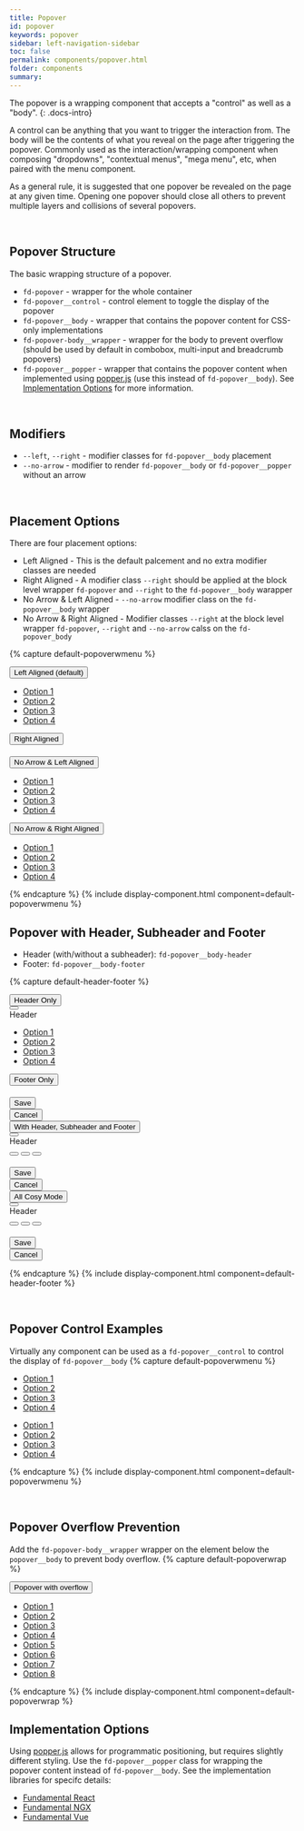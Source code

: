 ```yaml
---
title: Popover
id: popover
keywords: popover
sidebar: left-navigation-sidebar
toc: false
permalink: components/popover.html
folder: components
summary:
---
```


The popover is a wrapping component that accepts a "control" as well as a "body".
{: .docs-intro}

A control can be anything that you want to trigger the interaction from. The body will be the contents of what you reveal on the page after triggering the popover. Commonly used as the interaction/wrapping component when composing "dropdowns", "contextual menus", "mega menu", etc, when paired with the menu component.

As a general rule, it is suggested that one popover be revealed on the page at any given time. Opening one popover should close all others to prevent multiple layers and collisions of several popovers.

<br>

## Popover Structure
The basic wrapping structure of a popover.

* `fd-popover` - wrapper for the whole container
* `fd-popover__control` - control element to toggle the display of the popover
* `fd-popover__body` - wrapper that contains the popover content for CSS-only implementations
* `fd-popover-body__wrapper` - wrapper for the body to prevent overflow (should be used by default in combobox, multi-input and breadcrumb popovers)
* `fd-popover__popper` - wrapper that contains the popover content when implemented using [popper.js](https://github.com/FezVrasta/popper.js) (use this instead of `fd-popover__body`). See [Implementation Options](#implementation-options) for more information.

<br>

## Modifiers
* `--left`, `--right` - modifier classes for `fd-popover__body` placement
* `--no-arrow` - modifier to render `fd-popover__body` or `fd-popover__popper` without an arrow

<br>


## Placement Options
There are four placement options:

* Left Aligned - This is the default palcement and no extra modifier classes are needed
* Right Aligned - A modifier class `--right` should be applied at the block level wrapper `fd-popover` and `--right` to the `fd-popover__body` warapper
* No Arrow & Left Aligned - `--no-arrow` modifier class on the `fd-popover__body` wrapper
* No Arrow & Right Aligned - Modifier classes `--right` at the block level wrapper `fd-popover`, `--right` and `--no-arrow` calss on the `fd-popover_body`

<style media="screen">
    .fd-popover{ margin-right: 100px;}
</style>
{% capture default-popoverwmenu %}
<div class="fd-popover">
    <div class="fd-popover__control">
        <button class="fd-button" aria-label="Image label" aria-controls="popoverA1" aria-expanded="false" aria-haspopup="true">Left Aligned (default)</button>
    </div>
    <div class="fd-popover__body" aria-hidden="true" id="popoverA1">
        <nav class="fd-menu" id="">
            <ul class="fd-menu__list fd-menu__list--no-shadow">
                <li class="fd-menu__item">
                    <a class="fd-menu__link" href="#">
                        <span class="fd-menu__title">Option 1</span>
                    </a>
                </li>
                <li class="fd-menu__item">
                    <a class="fd-menu__link" href="#">
                        <span class="fd-menu__title">Option 2</span>
                    </a>
                </li>
                <li class="fd-menu__item">
                    <a class="fd-menu__link" href="#">
                        <span class="fd-menu__title">Option 3</span>
                    </a>
                </li>
                <li class="fd-menu__item">
                    <a class="fd-menu__link" href="#">
                        <span class="fd-menu__title">Option 4</span>
                    </a>
                </li>
            </ul>
        </nav>
    </div>
</div>

<div class="fd-popover fd-popover--right">
    <div class="fd-popover__control">
        <button class="fd-button" aria-label="Image label" aria-controls="popoverA2" aria-expanded="false" aria-haspopup="true">Right Aligned</button>
    </div>
    <div class="fd-popover__body fd-popover__body--right" aria-hidden="true" id="popoverA2">
        <div style="margin: 20px;">
            <span class="fd-avatar fd-avatar--xl fd-avatar--circle fd-avatar--thumbnail" style="background-image: url('https://placeimg.com/400/400/nature');" role="presentation" aria-label="Nature"></span>
        </div>
    </div>
</div>

<div class="fd-popover">
    <div class="fd-popover__control">
        <button class="fd-button" aria-label="Image label" aria-controls="popoverA3" aria-expanded="false" aria-haspopup="true">No Arrow & Left Aligned</button>
    </div>
    <div class="fd-popover__body fd-popover__body--no-arrow" aria-hidden="true" id="popoverA3">
        <nav class="fd-menu" id="">
            <ul class="fd-menu__list fd-menu__list--no-shadow">
                <li class="fd-menu__item">
                    <a class="fd-menu__link" href="#">
                        <span class="fd-menu__title">Option 1</span>
                    </a>
                </li>
                <li class="fd-menu__item">
                    <a class="fd-menu__link" href="#">
                        <span class="fd-menu__title">Option 2</span>
                    </a>
                </li>
                <li class="fd-menu__item">
                    <a class="fd-menu__link" href="#">
                        <span class="fd-menu__title">Option 3</span>
                    </a>
                </li>
                <li class="fd-menu__item">
                    <a class="fd-menu__link" href="#">
                        <span class="fd-menu__title">Option 4</span>
                    </a>
                </li>
            </ul>
        </nav>
    </div>
</div>

<div class="fd-popover fd-popover--right">
    <div class="fd-popover__control">
        <button class="fd-button" aria-label="Image label" aria-controls="popoverA4" aria-expanded="false" aria-haspopup="true">No Arrow & Right Aligned</button>
    </div>
    <div class="fd-popover__body fd-popover__body--right fd-popover__body--no-arrow" aria-hidden="true" id="popoverA4">
        <nav class="fd-menu" id="">
            <ul class="fd-menu__list fd-menu__list--no-shadow">
                <li class="fd-menu__item">
                    <a class="fd-menu__link" href="#">
                        <span class="fd-menu__title">Option 1</span>
                    </a>
                </li>
                <li class="fd-menu__item">
                    <a class="fd-menu__link" href="#">
                        <span class="fd-menu__title">Option 2</span>
                    </a>
                </li>
                <li class="fd-menu__item">
                    <a class="fd-menu__link" href="#">
                        <span class="fd-menu__title">Option 3</span>
                    </a>
                </li>
                <li class="fd-menu__item">
                    <a class="fd-menu__link" href="#">
                        <span class="fd-menu__title">Option 4</span>
                    </a>
                </li>
            </ul>
        </nav>
    </div>
</div>
{% endcapture %}
{% include display-component.html component=default-popoverwmenu %}

<br>

## Popover with Header, Subheader and Footer

* Header (with/without a subheader): `fd-popover__body-header`
* Footer: `fd-popover__body-footer`

{% capture default-header-footer %}
<div class="fd-popover">
    <div class="fd-popover__control">
        <button class="fd-button" aria-label="Image label" aria-controls="popoverHSF1" aria-expanded="false" aria-haspopup="true">Header Only</button>
    </div>
    <div class="fd-popover__body" aria-hidden="true" id="popoverHSF1">
        <div class="fd-popover__body-header">
            <div class="fd-bar fd-bar--header">
                <div class="fd-bar__left">
                    <div class="fd-bar__element">
                        <button class="fd-button fd-button--transparent sap-icon--navigation-left-arrow"></button>
                    </div>
                    <div class="fd-bar__element">
                        Header
                    </div>
                </div>
            </div>
        </div>
        <nav class="fd-menu" id="">
            <ul class="fd-menu__list fd-menu__list--no-shadow">
                <li class="fd-menu__item">
                    <a class="fd-menu__link" href="#">
                        <span class="fd-menu__title">Option 1</span>
                    </a>
                </li>
                <li class="fd-menu__item">
                    <a class="fd-menu__link" href="#">
                        <span class="fd-menu__title">Option 2</span>
                    </a>
                </li>
                <li class="fd-menu__item">
                    <a class="fd-menu__link" href="#">
                        <span class="fd-menu__title">Option 3</span>
                    </a>
                </li>
                <li class="fd-menu__item">
                    <a class="fd-menu__link" href="#">
                        <span class="fd-menu__title">Option 4</span>
                    </a>
                </li>
            </ul>
        </nav>
    </div>
</div>

<div class="fd-popover fd-popover--right">
    <div class="fd-popover__control">
        <button class="fd-button" aria-label="Image label" aria-controls="popoverHSF2" aria-expanded="false" aria-haspopup="true">Footer Only</button>
    </div>
    <div class="fd-popover__body fd-popover__body--right" aria-hidden="true" id="popoverHSF2">
        <div style="margin: 20px;">
            <span class="fd-avatar fd-avatar--xl fd-avatar--circle fd-avatar--thumbnail" style="background-image: url('https://placeimg.com/400/400/nature');" role="presentation" aria-label="Nature"></span>
        </div>
        <div class="fd-popover__body-footer">
            <div class="fd-bar fd-bar--footer">
                <div class="fd-bar__right">
                    <div class="fd-bar__element">
                        <button class="fd-button fd-button--compact fd-button--emphasized">Save</button>
                    </div>
                    <div class="fd-bar__element">
                        <button class="fd-button fd-button--compact fd-button--transparent">Cancel</button>
                    </div>
                </div>
            </div>
        </div>
    </div>
</div>

<div class="fd-popover">
    <div class="fd-popover__control">
        <button class="fd-button" aria-label="Image label" aria-controls="popoverHSF3" aria-expanded="false" aria-haspopup="true">With Header, Subheader and Footer</button>
    </div>
    <div class="fd-popover__body fd-popover__body--no-arrow" aria-hidden="true" id="popoverHSF3">
        <div class="fd-popover__body-header">
            <div class="fd-bar fd-bar--header-with-subheader">
                <div class="fd-bar__left">
                    <div class="fd-bar__element">
                        <button class="fd-button fd-button--transparent sap-icon--navigation-left-arrow"></button>
                    </div>
                    <div class="fd-bar__element">
                        Header
                    </div>
                </div>
            </div>
            <div class="fd-bar fd-bar--subheader">
                <div class="fd-bar__middle">
                    <div class="fd-bar__element">
                        <div class="fd-form-item">
                            <div class="fd-segmented-button" role="group" aria-label="Group label">
                                <button class="fd-button fd-button--compact sap-icon--email" aria-pressed="true"></button>
                                <button class="fd-button fd-button--compact sap-icon--iphone"></button>
                                <button class="fd-button fd-button--compact sap-icon--notification-2"></button>
                            </div>
                        </div>
                    </div>
                </div>
            </div>
        </div>
        <div style="margin: 20px 80px;">
            <span class="fd-avatar fd-avatar--xl fd-avatar--circle fd-avatar--thumbnail" style="background-image: url('https://placeimg.com/400/400/nature');" role="presentation" aria-label="Nature"></span>
        </div>
        <div class="fd-popover__body-footer">
            <div class="fd-bar fd-bar--footer">
                <div class="fd-bar__right">
                    <div class="fd-bar__element">
                        <button class="fd-button fd-button--compact fd-button--emphasized">Save</button>
                    </div>
                    <div class="fd-bar__element">
                        <button class="fd-button fd-button--compact fd-button--transparent">Cancel</button>
                    </div>
                </div>
            </div>
        </div>
    </div>
</div>

<div class="fd-popover">
    <div class="fd-popover__control">
        <button class="fd-button" aria-label="Image label" aria-controls="popoverHSF345" aria-expanded="false" aria-haspopup="true">All Cosy Mode</button>
    </div>
    <div class="fd-popover__body fd-popover__body--no-arrow" aria-hidden="true" id="popoverHSF345">
        <div class="fd-popover__body-header">
            <div class="fd-bar fd-bar--cosy fd-bar--header-with-subheader">
                <div class="fd-bar__left">
                    <div class="fd-bar__element">
                        <button class="fd-button fd-button--transparent sap-icon--navigation-left-arrow"></button>
                    </div>
                    <div class="fd-bar__element">
                        Header
                    </div>
                </div>
            </div>
        </div>
        <div class="fd-bar fd-bar--cosy fd-bar--subheader">
                <div class="fd-bar__middle">
                    <div class="fd-bar__element">
                        <div class="fd-form-item">
                            <div class="fd-segmented-button" role="group" aria-label="Group label">
                                <button class="fd-button fd-button--compact sap-icon--email" aria-pressed="true"></button>
                                <button class="fd-button fd-button--compact sap-icon--iphone"></button>
                                <button class="fd-button fd-button--compact sap-icon--notification-2"></button>
                            </div>
                        </div>
                    </div>
                </div>
            </div>
        <div style="margin: 20px 80px;">
            <span class="fd-avatar fd-avatar--xl fd-avatar--circle fd-avatar--thumbnail" style="background-image: url('https://placeimg.com/400/400/nature');" role="presentation" aria-label="Nature"></span>
        </div>
        <div class="fd-popover__body-footer">
            <div class="fd-bar fd-bar--cosy fd-bar--footer">
                <div class="fd-bar__right">
                    <div class="fd-bar__element">
                        <button class="fd-button fd-button--compact fd-button--emphasized">Save</button>
                    </div>
                    <div class="fd-bar__element">
                        <button class="fd-button fd-button--compact fd-button--transparent">Cancel</button>
                    </div>
                </div>
            </div>
        </div>
    </div>
</div>

{% endcapture %}
{% include display-component.html component=default-header-footer %}

<br>

## Popover Control Examples
Virtually any component can be used as a `fd-popover__control` to control the display of `fd-popover__body`
{% capture default-popoverwmenu %}
<div class="fd-popover fd-popover--right">
    <div class="fd-popover__control">
        <span class=" fd-image--m fd-image--circle" aria-label="Image label" aria-controls="popoverB2" aria-expanded="false" aria-haspopup="true" aria-label="Image label"
style="background-image: url('https://placeimg.com/400/400/nature');"></span>
    </div>
    <div class="fd-popover__body fd-popover__body--left" aria-hidden="true" id="popoverB2">
        <nav class="fd-menu" id="">
            <ul class="fd-menu__list fd-menu__list--no-shadow">
                <li class="fd-menu__item">
                    <a class="fd-menu__link" href="#">
                        <span class="fd-menu__title">Option 1</span>
                    </a>
                </li>
                <li class="fd-menu__item">
                    <a class="fd-menu__link" href="#">
                        <span class="fd-menu__title">Option 2</span>
                    </a>
                </li>
                <li class="fd-menu__item">
                    <a class="fd-menu__link" href="#">
                        <span class="fd-menu__title">Option 3</span>
                    </a>
                </li>
                <li class="fd-menu__item">
                    <a class="fd-menu__link" href="#">
                        <span class="fd-menu__title">Option 4</span>
                    </a>
                </li>
            </ul>
        </nav>
    </div>
</div>

<div class="fd-popover fd-popover--right">
    <div class="fd-popover__control">
        <span class="sap-icon--cart sap-icon--xl" aria-label="Image label" aria-controls="popoverB4" aria-expanded="false" aria-haspopup="true"></span>
    </div>
    <div class="fd-popover__body fd-popover__body--right fd-popover__body--no-arrow" aria-hidden="true" id="popoverB4">
        <nav class="fd-menu" id="">
            <ul class="fd-menu__list fd-menu__list--no-shadow">
                <li class="fd-menu__item">
                    <a class="fd-menu__link" href="#">
                        <span class="fd-menu__title">Option 1</span>
                    </a>
                </li>
                <li class="fd-menu__item">
                    <a class="fd-menu__link" href="#">
                        <span class="fd-menu__title">Option 2</span>
                    </a>
                </li>
                <li class="fd-menu__item">
                    <a class="fd-menu__link" href="#">
                        <span class="fd-menu__title">Option 3</span>
                    </a>
                </li>
                <li class="fd-menu__item">
                    <a class="fd-menu__link" href="#">
                        <span class="fd-menu__title">Option 4</span>
                    </a>
                </li>
            </ul>
        </nav>
    </div>
</div>

{% endcapture %}
{% include display-component.html component=default-popoverwmenu %}

<br>


## Popover Overflow Prevention
Add the `fd-popover-body__wrapper` wrapper on the element below the `popover__body` to prevent body overflow.
{% capture default-popoverwrap %}
<div class="fd-popover">
    <div class="fd-popover__control">
        <button class="fd-button" aria-label="Image label" aria-controls="popoverF1" aria-expanded="false" aria-haspopup="true">Popover with overflow</button>
    </div>
      <div class="fd-popover__body" aria-hidden="true" id="popoverF1">
      <div class="fd-popover__wrapper  docs-max-height">
          <nav class="fd-menu" id="">
              <ul class="fd-menu__list fd-menu__list--no-shadow">
                  <li class="fd-menu__item">
                      <a class="fd-menu__link" href="#">
                          <span class="fd-menu__title">Option 1</span>
                      </a>
                  </li>
                  <li class="fd-menu__item">
                      <a class="fd-menu__link" href="#">
                          <span class="fd-menu__title">Option 2</span>
                      </a>
                  </li>
                  <li class="fd-menu__item">
                      <a class="fd-menu__link" href="#">
                          <span class="fd-menu__title">Option 3</span>
                      </a>
                  </li>
                  <li class="fd-menu__item">
                      <a class="fd-menu__link" href="#">
                          <span class="fd-menu__title">Option 4</span>
                      </a>
                  </li>
                                  <li class="fd-menu__item">
                      <a class="fd-menu__link" href="#">
                          <span class="fd-menu__title">Option 5</span>
                      </a>
                  </li>
                  <li class="fd-menu__item">
                      <a class="fd-menu__link" href="#">
                          <span class="fd-menu__title">Option 6</span>
                      </a>
                  </li>
                  <li class="fd-menu__item">
                      <a class="fd-menu__link" href="#">
                          <span class="fd-menu__title">Option 7</span>
                      </a>
                  </li>
                  <li class="fd-menu__item">
                      <a class="fd-menu__link" href="#">
                          <span class="fd-menu__title">Option 8</span>
                      </a>
                  </li>
              </ul>
          </nav>
      </div>
    </div>
</div>

{% endcapture %}
{% include display-component.html component=default-popoverwrap %}
## Implementation Options

Using [popper.js](https://github.com/FezVrasta/popper.js) allows for programmatic positioning, but requires slightly different styling.  Use the `fd-popover__popper` class for wrapping the popover content instead of `fd-popover__body`. See the implementation libraries for specifc details:

* [Fundamental React](https://sap.github.io/fundamental-react/popover)
* [Fundamental NGX](https://sap.github.io/fundamental-ngx/popover)
* [Fundamental Vue](https://sap.github.io/fundamental-vue/#/example/popover)
